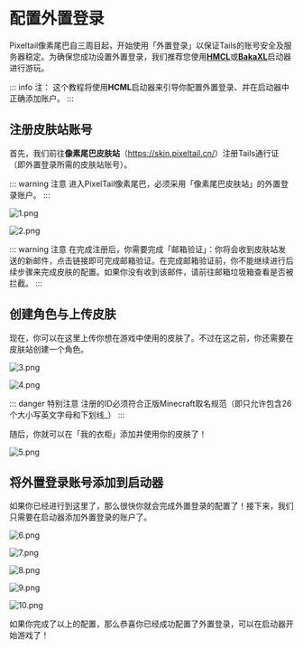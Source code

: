 # 配置外置登录

<!------
::: danger 通告
因翎迹网络将于2021年6月11日进行数据中心转移工作， [巨兵x像素尾巴皮肤站](https://skin.2-10.cn/)将会于 **2021年6月10日20:00** 关闭新用户注册、皮肤上传、用户信息修改等除登录与正常游戏之外的功能 ，预计于 **2021年6月12日00:00** 恢复新用户注册、皮肤上传、用户信息修改等用户中心功能 ，还请各位注意。
:::
------>

Pixeltail像素尾巴自三周目起，开始使用「外置登录」以保证Tails的账号安全及服务器稳定。为确保您成功设置外置登录，我们推荐您使用[**HMCL**](https://hmcl.huangyuhui.net/)或[**BakaXL**](https://www.bakaxl.com/)启动器进行游玩。

::: info 注：
这个教程将使用**HCML**启动器来引导你配置外置登录、并在启动器中正确添加账户。
:::

## 注册皮肤站账号

首先，我们前往**像素尾巴皮肤站**（<https://skin.pixeltail.cn/>）注册Tails通行证（即外置登录所需的皮肤站账号）。

::: warning 注意
进入PixelTail像素尾巴，必须采用「像素尾巴皮肤站」的外置登录账户。
:::

![1.png](https://oss.landnet.cloud/beehive%2F4%2F1.png)

![2.png](https://oss.landnet.cloud/beehive%2F4%2F2.png)

::: warning 注意
在完成注册后，你需要完成「邮箱验证」：你将会收到皮肤站发送的新邮件，点击链接即可完成邮箱验证。在完成邮箱验证前，你不能继续进行后续步骤来完成皮肤的配置。如果你没有收到该邮件，请前往邮箱垃圾箱查看是否被拦截。
:::

## 创建角色与上传皮肤

现在，你可以在这里上传你想在游戏中使用的皮肤了。不过在这之前，你还需要在皮肤站创建一个角色。

![3.png](https://oss.landnet.cloud/beehive%2F4%2F3.png)

![4.png](https://oss.landnet.cloud/beehive%2F4%2F4.png)

::: danger 特别注意 
注册的ID必须符合正版Minecraft取名规范（即只允许包含26个大小写英文字母和下划线_）
:::

随后，你就可以在「我的衣柜」添加并使用你的皮肤了！

![5.png](https://oss.landnet.cloud/beehive%2F4%2F5.png)

## 将外置登录账号添加到启动器

如果你已经进行到这里了，那么很快你就会完成外置登录的配置了！接下来，我们只需要在启动器添加外置登录的账户了。

![6.png](https://oss.landnet.cloud/beehive%2F4%2F6.png)

![7.png](https://oss.landnet.cloud/beehive%2F4%2F7.png)

![8.png](https://oss.landnet.cloud/beehive%2F4%2F8.png)

![9.png](https://oss.landnet.cloud/beehive%2F4%2F9.png)

![10.png](https://oss.landnet.cloud/beehive%2F4%2F10.png)

如果你完成了以上的配置，那么恭喜你已经成功配置了外置登录，可以在启动器开始游戏了！
